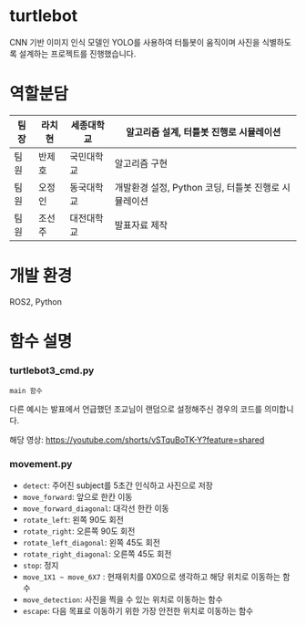 # turtlebot
CNN 기반 이미지 인식 모델인 YOLO를 사용하여 터틀봇이 움직이며 사진을 식별하도록 설계하는 프로젝트를 진행했습니다.

# 역할분담

| 팀장 | 라치현 | 세종대학교 | 알고리즘 설계, 터틀봇 진행로 시뮬레이션 |
| --- | --- | --- | --- |
| 팀원 | 반제호 | 국민대학교 | 알고리즘 구현 |
| 팀원 | 오정인 | 동국대학교 | 개발환경 설정, Python 코딩, 터틀봇 진행로 시뮬레이션 |
| 팀원 | 조선주 | 대전대학교 | 발표자료 제작 |

# 개발 환경

ROS2, Python

# 함수 설명

### turtlebot3_cmd.py

`main 함수`

다른 예시는 발표에서 언급했던 조교님이 랜덤으로 설정해주신 경우의 코드를 의미합니다.

해당 영상: https://youtube.com/shorts/vSTquBoTK-Y?feature=shared

### movement.py

- `detect`: 주어진 subject를 5초간 인식하고 사진으로 저장
- `move_forward`: 앞으로 한칸 이동
- `move_forward_diagonal`: 대각선 한칸 이동
- `rotate_left`: 왼쪽 90도 회전
- `rotate_right`: 오른쪽 90도 회전
- `rotate_left_diagonal`: 왼쪽  45도 회전
- `rotate_right_diagonal`: 오른쪽 45도 회전
- `stop`: 정지
- `move_1X1 ~ move_6X7` : 현재위치를 0X0으로 생각하고 해당 위치로 이동하는 함수
- `move_detection`: 사진을 찍을 수 있는 위치로 이동하는 함수
- `escape`: 다음 목표로 이동하기 위한 가장 안전한 위치로 이동하는 함수
